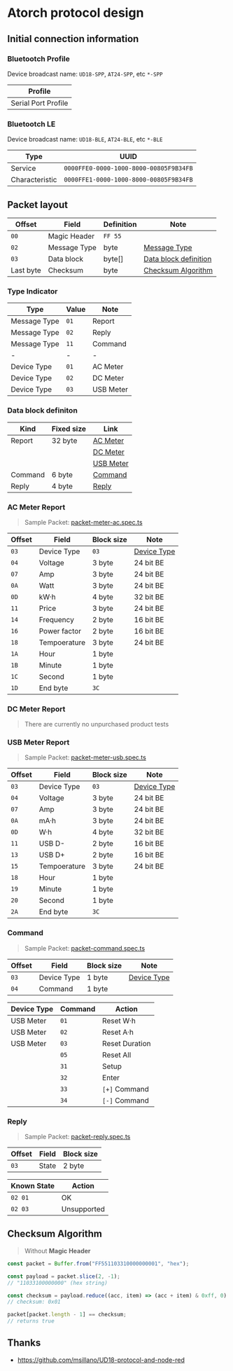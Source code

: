 ﻿# Atorch protocol design

## Initial connection information

### Bluetootch Profile

Device broadcast name: `UD18-SPP`, `AT24-SPP`, etc `*-SPP`

| Profile             |
| ------------------- |
| Serial Port Profile |

### Bluetootch LE

Device broadcast name: `UD18-BLE`, `AT24-BLE`, etc `*-BLE`

| Type           | UUID                                   |
| -------------- | -------------------------------------- |
| Service        | `0000FFE0-0000-1000-8000-00805F9B34FB` |
| Characteristic | `0000FFE1-0000-1000-8000-00805F9B34FB` |

## Packet layout

| Offset    | Field        | Definition | Note                                            |
| --------- | ------------ | ---------- | ----------------------------------------------- |
| `00`      | Magic Header | `FF 55`    |                                                 |
| `02`      | Message Type | byte       | [Message Type](#type-indicator)                 |
| `03`      | Data block   | byte[]     | [Data block definition](#data-block-definition) |
| Last byte | Checksum     | byte       | [Checksum Algorithm](#checksum-algorithm)       |

### Type Indicator

| Type         | Value | Note      |
| ------------ | ----- | --------- |
| Message Type | `01`  | Report    |
| Message Type | `02`  | Reply     |
| Message Type | `11`  | Command   |
| -            | -     | -         |
| Device Type  | `01`  | AC Meter  |
| Device Type  | `02`  | DC Meter  |
| Device Type  | `03`  | USB Meter |

### Data block definiton

| Kind    | Fixed size | Link                           |
| ------- | ---------- | ------------------------------ |
| Report  | 32 byte    | [AC Meter](#ac-meter-report)   |
|         |            | [DC Meter](#dc-meter-report)   |
|         |            | [USB Meter](#usb-meter-report) |
| Command | 6 byte     | [Command](#command)            |
| Reply   | 4 byte     | [Reply](#reply)                |

### AC Meter Report

> Sample Packet:
> [packet-meter-ac.spec.ts](../src/service/atorch-packet/packet-meter-ac.spec.ts)

| Offset | Field        | Block size | Note                           |
| ------ | ------------ | ---------- | ------------------------------ |
| `03`   | Device Type  | `03`       | [Device Type](#type-indicator) |
| `04`   | Voltage      | 3 byte     | 24 bit BE                      |
| `07`   | Amp          | 3 byte     | 24 bit BE                      |
| `0A`   | Watt         | 3 byte     | 24 bit BE                      |
| `0D`   | kW·h         | 4 byte     | 32 bit BE                      |
| `11`   | Price        | 3 byte     | 24 bit BE                      |
| `14`   | Frequency    | 2 byte     | 16 bit BE                      |
| `16`   | Power factor | 2 byte     | 16 bit BE                      |
| `18`   | Tempoerature | 3 byte     | 24 bit BE                      |
| `1A`   | Hour         | 1 byte     |                                |
| `1B`   | Minute       | 1 byte     |                                |
| `1C`   | Second       | 1 byte     |                                |
| `1D`   | End byte     | `3C`       |                                |

### DC Meter Report

> There are currently no unpurchased product tests

### USB Meter Report

> Sample Packet:
> [packet-meter-usb.spec.ts](../src/service/atorch-packet/packet-meter-usb.spec.ts)

| Offset | Field        | Block size | Note                           |
| ------ | ------------ | ---------- | ------------------------------ |
| `03`   | Device Type  | `03`       | [Device Type](#type-indicator) |
| `04`   | Voltage      | 3 byte     | 24 bit BE                      |
| `07`   | Amp          | 3 byte     | 24 bit BE                      |
| `0A`   | mA·h         | 3 byte     | 24 bit BE                      |
| `0D`   | W·h          | 4 byte     | 32 bit BE                      |
| `11`   | USB D-       | 2 byte     | 16 bit BE                      |
| `13`   | USB D+       | 2 byte     | 16 bit BE                      |
| `15`   | Tempoerature | 3 byte     | 24 bit BE                      |
| `18`   | Hour         | 1 byte     |                                |
| `19`   | Minute       | 1 byte     |                                |
| `20`   | Second       | 1 byte     |                                |
| `2A`   | End byte     | `3C`       |                                |

### Command

> Sample Packet:
> [packet-command.spec.ts](../src/service/atorch-packet/packet-command.spec.ts)

| Offset | Field       | Block size | Note                           |
| ------ | ----------- | ---------- | ------------------------------ |
| `03`   | Device Type | 1 byte     | [Device Type](#type-indicator) |
| `04`   | Command     | 1 byte     |                                |

| Device Type | Command | Action         |
| ----------- | ------- | -------------- |
| USB Meter   | `01`    | Reset W·h      |
| USB Meter   | `02`    | Reset A·h      |
| USB Meter   | `03`    | Reset Duration |
|             | `05`    | Reset All      |
|             | `31`    | Setup          |
|             | `32`    | Enter          |
|             | `33`    | `[+]` Command  |
|             | `34`    | `[-]` Command  |

### Reply

> Sample Packet:
> [packet-reply.spec.ts](../src/service/atorch-packet/packet-reply.spec.ts)

| Offset | Field | Block size |
| ------ | ----- | ---------- |
| `03`   | State | 2 byte     |

| Known State | Action      |
| ----------- | ----------- |
| `02 01`     | OK          |
| `02 03`     | Unsupported |

## Checksum Algorithm

> Without **Magic Header**

```javascript
const packet = Buffer.from("FF551103310000000001", "hex");

const payload = packet.slice(2, -1);
// "11033100000000" (hex string)

const checksum = payload.reduce((acc, item) => (acc + item) & 0xff, 0) ^ 0x44;
// checksum: 0x01

packet[packet.length - 1] == checksum;
// returns true
```

## Thanks

- <https://github.com/msillano/UD18-protocol-and-node-red>
